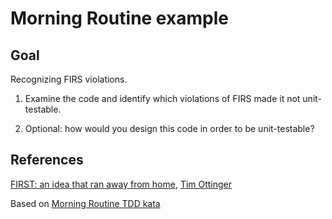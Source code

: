 # Morning Routine example

## Goal
Recognizing FIRS violations.

1. Examine the code and identify which violations of FIRS made it not unit-testable.

2. Optional: how would you design this code in order to be unit-testable?

## References

[FIRST: an idea that ran away from home](https://agileotter.blogspot.com/2021/09/first-idea-that-ran-away-from-home.html), [Tim Ottinger](http://agileotter.blogspot.com/)

Based on [Morning Routine TDD kata](https://www.codurance.com/katas/morning-routine-kata)



